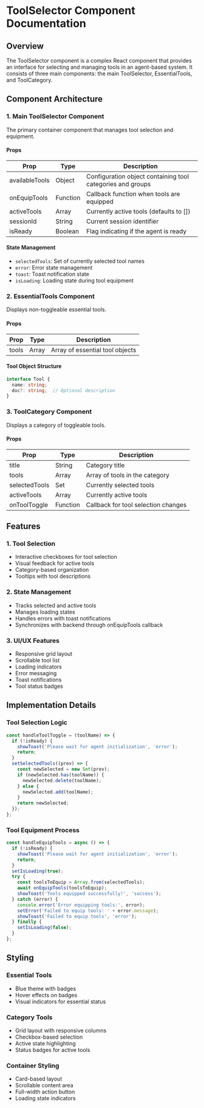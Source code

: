 # ToolSelector Component Documentation

## Overview
The ToolSelector component is a complex React component that provides an interface for selecting and managing tools in an agent-based system. It consists of three main components: the main ToolSelector, EssentialTools, and ToolCategory.

## Component Architecture

### 1. Main ToolSelector Component
The primary container component that manages tool selection and equipment.

#### Props
| Prop | Type | Description |
|------|------|-------------|
| availableTools | Object | Configuration object containing tool categories and groups |
| onEquipTools | Function | Callback function when tools are equipped |
| activeTools | Array | Currently active tools (defaults to []) |
| sessionId | String | Current session identifier |
| isReady | Boolean | Flag indicating if the agent is ready |

#### State Management
- `selectedTools`: Set of currently selected tool names
- `error`: Error state management
- `toast`: Toast notification state
- `isLoading`: Loading state during tool equipment

### 2. EssentialTools Component
Displays non-toggleable essential tools.

#### Props
| Prop | Type | Description |
|------|------|-------------|
| tools | Array | Array of essential tool objects |

#### Tool Object Structure
```typescript
interface Tool {
  name: string;
  doc?: string;  // Optional description
}
```

### 3. ToolCategory Component
Displays a category of toggleable tools.

#### Props
| Prop | Type | Description |
|------|------|-------------|
| title | String | Category title |
| tools | Array | Array of tools in the category |
| selectedTools | Set | Currently selected tools |
| activeTools | Array | Currently active tools |
| onToolToggle | Function | Callback for tool selection changes |

## Features

### 1. Tool Selection
- Interactive checkboxes for tool selection
- Visual feedback for active tools
- Category-based organization
- Tooltips with tool descriptions

### 2. State Management
- Tracks selected and active tools
- Manages loading states
- Handles errors with toast notifications
- Synchronizes with backend through onEquipTools callback

### 3. UI/UX Features
- Responsive grid layout
- Scrollable tool list
- Loading indicators
- Error messaging
- Toast notifications
- Tool status badges

## Implementation Details

### Tool Selection Logic
```javascript
const handleToolToggle = (toolName) => {
  if (!isReady) {
    showToast('Please wait for agent initialization', 'error');
    return;
  }
  setSelectedTools((prev) => {
    const newSelected = new Set(prev);
    if (newSelected.has(toolName)) {
      newSelected.delete(toolName);
    } else {
      newSelected.add(toolName);
    }
    return newSelected;
  });
};
```

### Tool Equipment Process
```javascript
const handleEquipTools = async () => {
  if (!isReady) {
    showToast('Please wait for agent initialization', 'error');
    return;
  }
  setIsLoading(true);
  try {
    const toolsToEquip = Array.from(selectedTools);
    await onEquipTools(toolsToEquip);
    showToast('Tools equipped successfully!', 'success');
  } catch (error) {
    console.error('Error equipping tools:', error);
    setError('Failed to equip tools: ' + error.message);
    showToast('Failed to equip tools', 'error');
  } finally {
    setIsLoading(false);
  }
};
```

## Styling

### Essential Tools
- Blue theme with badges
- Hover effects on badges
- Visual indicators for essential status

### Category Tools
- Grid layout with responsive columns
- Checkbox-based selection
- Active state highlighting
- Status badges for active tools

### Container Styling
- Card-based layout
- Scrollable content area
- Full-width action button
- Loading state indicators

